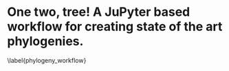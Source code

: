 # One two, tree! A JuPyter based workflow for creating state of the art phylogenies.
\label{phylogeny_workflow}
